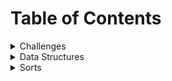 # Table of Contents

<details>
<summary>Challenges</summary>

* [Array Reverse](https://github.com/JCode1986/data-structure-and-algorithms-dotnet/tree/master/challenges/ArrayReverse)
* [Array Shift](https://github.com/JCode1986/data-structure-and-algorithms-dotnet/tree/master/challenges/ArrayShift)
* [Array Binary Search](https://github.com/JCode1986/data-structure-and-algorithms-dotnet/tree/master/challenges/ArrayBinarySearch/BinarySearch)
* [Merge Linked Lists](https://github.com/JCode1986/data-structure-and-algorithms-dotnet/tree/master/challenges/LLMerge)

</details>

<details>
<summary>Data Structures</summary>

* [Linked List](https://github.com/JCode1986/data-structure-and-algorithms-dotnet/tree/master/data-structures/LinkList)

</details>

<details>
<summary>Sorts</summary>

## Sorts
* [Insertion Sort]()
* [Bubble Sort]()
* [Quick Sort]()
* [Merge Sort]()
* [Selection Sort]()

</details>

